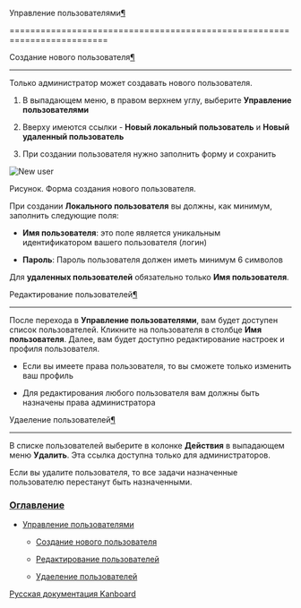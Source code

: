 Управление пользователями[¶](#user-management "Ссылка на этот заголовок")

=========================================================================



Создание нового пользователя[¶](#add-a-new-user "Ссылка на этот заголовок")

---------------------------------------------------------------------------



Только администратор может создавать нового пользователя.



1.  В выпадающем меню, в правом верхнем углу, выберите **Управление пользователями**



2.  Вверху имеются ссылки - **Новый локальный пользователь** и **Новый удаленный пользователь**



3.  При создании пользователя нужно заполнить форму и сохранить



![New user](screenshots/new-user.png)



Рисунок. Форма создания нового пользователя.



При создании **Локального пользователя** вы должны, как минимум, заполнить следующие поля:



-   **Имя пользователя**: это поле является уникальным идентификатором вашего пользователя (логин)



-   **Пароль**: Пароль пользователя должен иметь минимум 6 символов



Для **удаленных пользователей** обязательно только **Имя пользователя**.



Редактирование пользователей[¶](#edit-users "Ссылка на этот заголовок")

-----------------------------------------------------------------------



После перехода в **Управление пользователями**, вам будет доступен список пользователей. Кликните на пользователя в столбце **Имя пользователя**. Далее, вам будет доступно редактирование настроек и профиля пользователя.



-   Если вы имеете права пользователя, то вы сможете только изменить ваш профиль



-   Для редактирования любого пользователя вам должны быть назначены права администратора



Удаеление пользователей[¶](#remove-users "Ссылка на этот заголовок")

--------------------------------------------------------------------



В списке пользователей выберите в колонке **Действия** в выпадающем меню **Удалить**. Эта ссылка доступна только для администраторов.



Если вы удалите пользователя, то все задачи назначенные пользователю перестанут быть назначенными.



### [Оглавление](index.markdown)



-   [Управление пользователями](#)

    -   [Создание нового пользователя](#add-a-new-user)

    -   [Редактирование пользователей](#edit-users)

    -   [Удаеление пользователей](#remove-users)



 



 



 



 



 



 



[Русская документация Kanboard](http://kanboard.ru/doc/)

